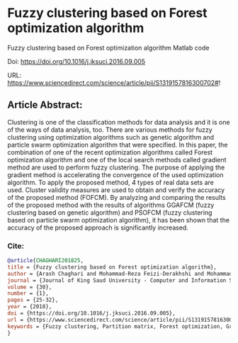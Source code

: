 # Fuzzy clustering based on Forest optimization algorithm

Fuzzy clustering based on Forest optimization algorithm Matlab code

Doi: https://doi.org/10.1016/j.jksuci.2016.09.005

URL: https://www.sciencedirect.com/science/article/pii/S1319157816300702#!

## Article Abstract:

Clustering is one of the classification methods for data analysis and it is one of the ways of data analysis, too. There are various methods for fuzzy clustering using optimization algorithms such as genetic algorithm and particle swarm optimization algorithm that were specified. In this paper, the combination of one of the recent optimization algorithms called Forest optimization algorithm and one of the local search methods called gradient method are used to perform fuzzy clustering. The purpose of applying the gradient method is accelerating the convergence of the used optimization algorithm. To apply the proposed method, 4 types of real data sets are used. Cluster validity measures are used to obtain and verify the accuracy of the proposed method (FOFCM). By analyzing and comparing the results of the proposed method with the results of algorithms GGAFCM (fuzzy clustering based on genetic algorithm) and PSOFCM (fuzzy clustering based on particle swarm optimization algorithm), it has been shown that the accuracy of the proposed approach is significantly increased.

### Cite:
```bib
@article{CHAGHARI201825,
title = {Fuzzy clustering based on Forest optimization algorithm},
author = {Arash Chaghari and Mohammad-Reza Feizi-Derakhshi and Mohammad-Ali Balafar},
journal = {Journal of King Saud University - Computer and Information Sciences},
volume = {30},
number = {1},
pages = {25-32},
year = {2018},
doi = {https://doi.org/10.1016/j.jksuci.2016.09.005},
url = {https://www.sciencedirect.com/science/article/pii/S1319157816300702},
keywords = {Fuzzy clustering, Partition matrix, Forest optimization, Gradient method, Clustering index}
}
